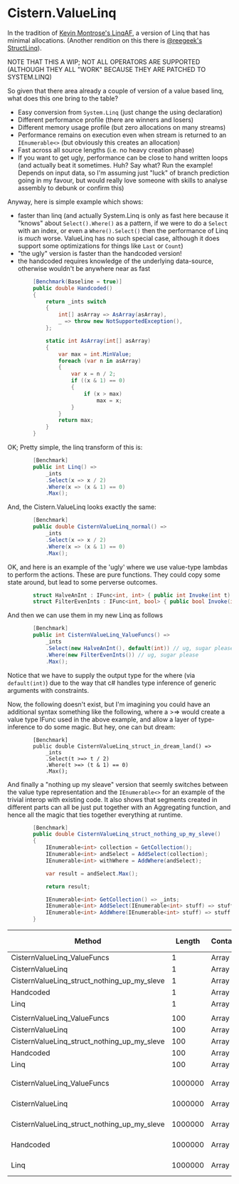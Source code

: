 # Cistern.ValueLinq

In the tradition of [Kevin Montrose's LinqAF](https://github.com/kevin-montrose/LinqAF), a version of Linq that has minimal allocations. (Another rendition on this there is [@reegeek's StructLinq](https://github.com/reegeek/StructLinq)).

NOTE THAT THIS A WIP; NOT ALL OPERATORS ARE SUPPORTED (ALTHOUGH THEY ALL "WORK" BECAUSE THEY ARE PATCHED TO SYSTEM.LINQ)

So given that there area already a couple of version of a value based linq, what does this one bring to the table?

- Easy conversion from `System.Linq` (just change the using declaration)
- Different performance profile (there are winners and losers)
- Different memory usage profile (but zero allocations on many streams)
- Performance remains on execution even when stream is returned to an `IEnumerable<>` (but obviously this creates an allocation)
- Fast across all source lengths (i.e. no heavy creation phase)
- If you want to get ugly, performance can be close to hand written loops (and actually beat it sometimes. Huh? Say what? Run the example! Depends on input data, so I'm assuming just "luck" of branch prediction going in my favour, but would really love someone with skills to analyse assembly to debunk or confirm this)

Anyway, here is simple example which shows:
- faster than linq (and actually System.Linq is only as fast here because it "knows" about `Select().Where()` as a pattern, if we were to do a `Select` with an index, or even a `Where().Select()` then the performance of Linq is *much* worse. ValueLinq has no such special case, although it does support some optimizations for things like `Last` or `Count`)
- "the ugly" version is faster than the handcoded version! 
- the handcoded requires knowledge of the underlying data-source, otherwise wouldn't be anywhere near as fast


```csharp
        [Benchmark(Baseline = true)]
        public double Handcoded()
        {
            return _ints switch
            {
                int[] asArray => AsArray(asArray),
                _ => throw new NotSupportedException(),
            };

            static int AsArray(int[] asArray)
            {
                var max = int.MinValue;
                foreach (var n in asArray)
                {
                    var x = n / 2;
                    if ((x & 1) == 0)
                    {
                        if (x > max)
                            max = x;
                    }
                }
                return max;
            }
        }
```

OK; Pretty simple, the linq transform of this is:

```csharp
        [Benchmark]
        public int Linq() =>
            _ints
            .Select(x => x / 2)
            .Where(x => (x & 1) == 0)
            .Max();
```

And, the Cistern.ValueLinq looks exactly the same:

```csharp
        [Benchmark]
        public double CisternValueLinq_normal() =>
            _ints
            .Select(x => x / 2)
            .Where(x => (x & 1) == 0)
            .Max();
```

OK, and here is an example of the 'ugly' where we use value-type lambdas to perform the actions. These are pure functions. They could copy some state around, but lead to some perverse outcomes.

```csharp
        struct HalveAnInt : IFunc<int, int> { public int Invoke(int t) => t / 2; } 
        struct FilterEvenInts : IFunc<int, bool> { public bool Invoke(int t) => (t & 1) == 0; }
```

And then we can use them in my new Linq as follows

```csharp
        [Benchmark]
        public int CisternValueLinq_ValueFuncs() =>
            _ints
            .Select(new HalveAnInt(), default(int)) // ug, sugar please + better type inference...
            .Where(new FilterEvenInts()) // ug, sugar please
            .Max();
```

Notice that we have to supply the output type for the where (via `default(int)`) due to the way that c# handles type inference of generic arguments with constraints.

Now, the following doesn't exist, but I'm imagining you could have an additional syntax something like the following, where a >=> would create a value type IFunc used in the above example, and allow a layer of type-inference to do some magic. But hey, one can but dream:

```
        [Benchmark]
        public double CisternValueLinq_struct_in_dream_land() =>
            _ints
            .Select(t >=> t / 2)
            .Where(t >=> (t & 1) == 0)
            .Max();
```

And finally a "nothing up my sleave" version that seemly switches between the value type representation and the `IEnumerable<>` for an example of the trivial interop with existing code. It also shows that segments created in different parts can all be just put together with an Aggregating function, and hence all the magic that ties together everything at runtime.

```csharp
        [Benchmark]
        public double CisternValueLinq_struct_nothing_up_my_sleve()
        {
            IEnumerable<int> collection = GetCollection();
            IEnumerable<int> andSelect = AddSelect(collection);
            IEnumerable<int> withWhere = AddWhere(andSelect);

            var result = andSelect.Max();

            return result;

            IEnumerable<int> GetCollection() => _ints;
            IEnumerable<int> AddSelect(IEnumerable<int> stuff) => stuff.Select(x => x / 2);
            IEnumerable<int> AddWhere(IEnumerable<int> stuff) => stuff.Where(x => (x & 1) == 0);
        }
```
|                                      Method |  Length | ContainerType |              Mean |           Error |          StdDev |            Median | Ratio | RatioSD |  Gen 0 | Gen 1 | Gen 2 | Allocated |
|-------------------------------------------- |-------- |-------------- |------------------:|----------------:|----------------:|------------------:|------:|--------:|-------:|------:|------:|----------:|
|                 CisternValueLinq_ValueFuncs |       1 |         Array |        109.014 ns |       0.0963 ns |       0.0804 ns |        109.001 ns | 12.33 |    0.02 |      - |     - |     - |         - |
|                            CisternValueLinq |       1 |         Array |         92.106 ns |       0.3890 ns |       0.3448 ns |         91.936 ns | 10.42 |    0.05 |      - |     - |     - |         - |
| CisternValueLinq_struct_nothing_up_my_sleve |       1 |         Array |        337.995 ns |       0.7011 ns |       0.6215 ns |        337.797 ns | 38.24 |    0.11 | 0.0286 |     - |     - |     120 B |
|                                   Handcoded |       1 |         Array |          8.838 ns |       0.0154 ns |       0.0128 ns |          8.835 ns |  1.00 |    0.00 |      - |     - |     - |         - |
|                                        Linq |       1 |         Array |        179.817 ns |       0.4103 ns |       0.3838 ns |        179.715 ns | 20.34 |    0.04 | 0.0248 |     - |     - |     104 B |
|                                             |         |               |                   |                 |                 |                   |       |         |        |       |       |           |
|                 CisternValueLinq_ValueFuncs |     100 |         Array |        467.568 ns |       0.6051 ns |       0.5364 ns |        467.620 ns |  2.42 |    0.00 |      - |     - |     - |         - |
|                            CisternValueLinq |     100 |         Array |      1,256.297 ns |       0.5981 ns |       0.4995 ns |      1,256.220 ns |  6.49 |    0.01 |      - |     - |     - |         - |
| CisternValueLinq_struct_nothing_up_my_sleve |     100 |         Array |      1,677.269 ns |       9.3588 ns |       8.7542 ns |      1,672.959 ns |  8.67 |    0.05 | 0.0286 |     - |     - |     120 B |
|                                   Handcoded |     100 |         Array |        193.526 ns |       0.3986 ns |       0.3328 ns |        193.607 ns |  1.00 |    0.00 |      - |     - |     - |         - |
|                                        Linq |     100 |         Array |      2,107.560 ns |      15.9628 ns |      14.9316 ns |      2,107.047 ns | 10.90 |    0.07 | 0.0229 |     - |     - |     104 B |
|                                             |         |               |                   |                 |                 |                   |       |         |        |       |       |           |
|                 CisternValueLinq_ValueFuncs | 1000000 |         Array |  3,928,467.738 ns |  78,228.5717 ns | 201,932.9239 ns |  3,799,725.391 ns |  0.63 |    0.02 |      - |     - |     - |         - |
|                            CisternValueLinq | 1000000 |         Array | 14,837,932.500 ns |  38,233.4876 ns |  35,763.6280 ns | 14,843,329.688 ns |  2.24 |    0.01 |      - |     - |     - |         - |
| CisternValueLinq_struct_nothing_up_my_sleve | 1000000 |         Array | 16,760,601.339 ns | 143,574.7964 ns | 127,275.3173 ns | 16,745,145.312 ns |  2.53 |    0.02 |      - |     - |     - |     120 B |
|                                   Handcoded | 1000000 |         Array |  6,623,467.344 ns |  32,653.3972 ns |  30,544.0080 ns |  6,618,369.531 ns |  1.00 |    0.00 |      - |     - |     - |       5 B |
|                                        Linq | 1000000 |         Array | 20,094,558.259 ns | 242,776.7486 ns | 215,215.2640 ns | 20,076,793.750 ns |  3.04 |    0.03 |      - |     - |     - |     104 B |



